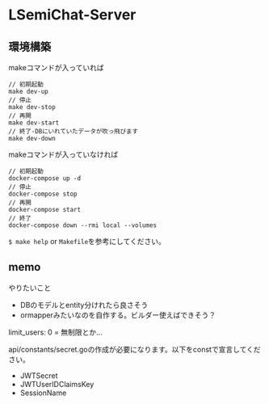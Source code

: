 # LSemiChat-Server

## 環境構築
makeコマンドが入っていれば

```
// 初期起動
make dev-up
// 停止
make dev-stop
// 再開
make dev-start
// 終了-DBにいれていたデータが吹っ飛びます
make dev-down
```

makeコマンドが入っていなければ

```
// 初期起動
docker-compose up -d
// 停止
docker-compose stop
// 再開
docker-compose start
// 終了
docker-compose down --rmi local --volumes
```

`$ make help` or `Makefile`を参考にしてください。

## memo
やりたいこと
- DBのモデルとentity分けれたら良さそう
- ormapperみたいなのを自作する。ビルダー使えばできそう？

limit_users: 0 = 無制限とか...

api/constants/secret.goの作成が必要になります。以下をconstで宣言してください。
- JWTSecret
- JWTUserIDClaimsKey
- SessionName
